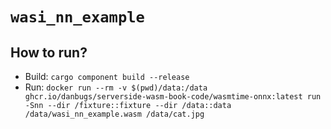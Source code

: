 # `wasi_nn_example`

## How to run?

- Build: `cargo component build --release`
- Run: `docker run --rm -v $(pwd)/data:/data ghcr.io/danbugs/serverside-wasm-book-code/wasmtime-onnx:latest run -Snn --dir /fixture::fixture --dir /data::data /data/wasi_nn_example.wasm /data/cat.jpg`
